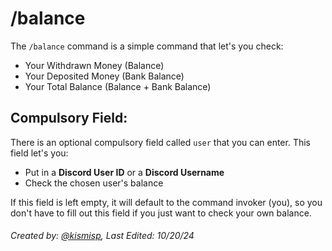 # /balance

The `/balance` command is a simple command that let's you check:
- Your Withdrawn Money (Balance)
- Your Deposited Money (Bank Balance)
- Your Total Balance (Balance + Bank Balance)

## Compulsory Field:

There is an optional compulsory field called `user` that you can enter. This field let's you:
- Put in a **Discord User ID** or a **Discord Username**
- Check the chosen user's balance

If this field is left empty, it will default to the command invoker (you), so you don't have to fill out this field if you just want to check your own balance.

###### Created by: [@kismisp](https://discordapp.com/users/1206865169846632450), Last Edited: 10/20/24
